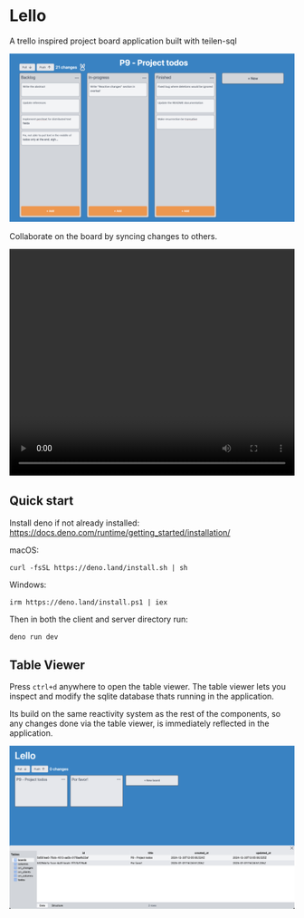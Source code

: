 # Lello
A trello inspired project board application built with teilen-sql

![A Lello Board](lello-board.png)

Collaborate on the board by syncing changes to others.

<video width="100%" height="400" controls autoplay>
  <source src="demo.mov" type="video/mp4">
</video>

## Quick start

Install deno if not already installed:
https://docs.deno.com/runtime/getting_started/installation/

macOS:
```console
curl -fsSL https://deno.land/install.sh | sh
```
Windows:
```console
irm https://deno.land/install.ps1 | iex
```

Then in both the client and server directory run:

```cmd
deno run dev
```

## Table Viewer

Press ```ctrl+d``` anywhere to open the table viewer. The table viewer lets you inspect and modify the sqlite database thats running in the application.

Its build on the same reactivity system as the rest of the components, so any changes done via the table viewer, is immediately reflected in the application.

![Table Viewer](table-viewer.png)
